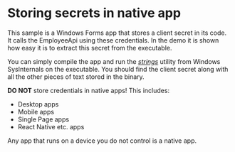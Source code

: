 # Storing secrets in native app

This sample is a Windows Forms app that stores a client secret in its code.
It calls the EmployeeApi using these credentials.
In the demo it is shown how easy it is to extract this secret from the executable.

You can simply compile the app and run the [*strings*](https://docs.microsoft.com/en-us/sysinternals/downloads/strings)
utility from Windows SysInternals on the executable.
You should find the client secret along with all the other pieces of text stored in the binary.

**DO NOT** store credentials in native apps!
This includes:

* Desktop apps
* Mobile apps
* Single Page apps
* React Native etc. apps

Any app that runs on a device you do not control is a native app.